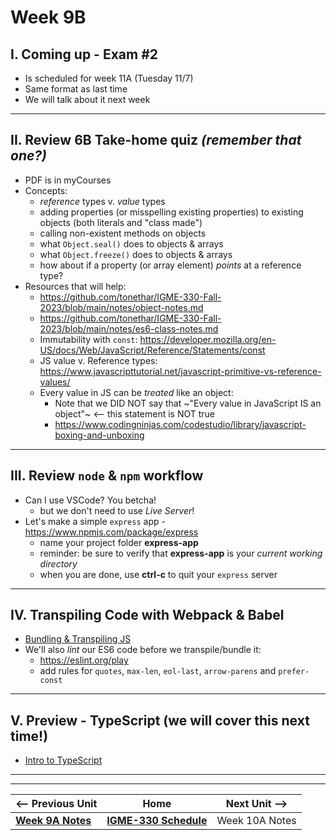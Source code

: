 # Week 9B

## I. Coming up - Exam #2

- Is scheduled for week 11A (Tuesday 11/7)
- Same format as last time
- We will talk about it next week

---

## II. Review 6B Take-home quiz *(remember that one?)*
  - PDF is in myCourses
  - Concepts:
    - *reference* types v. *value* types
    - adding properties (or misspelling existing properties) to existing objects (both literals and "class made")
    - calling non-existent methods on objects
    - what `Object.seal()` does to objects & arrays
    - what `Object.freeze()` does to objects & arrays
    - how about if a property (or array element) *points* at a reference type?
  - Resources that will help:
    - https://github.com/tonethar/IGME-330-Fall-2023/blob/main/notes/object-notes.md
    - https://github.com/tonethar/IGME-330-Fall-2023/blob/main/notes/es6-class-notes.md
    - Immutability with `const`: https://developer.mozilla.org/en-US/docs/Web/JavaScript/Reference/Statements/const
    - JS value v. Reference types: https://www.javascripttutorial.net/javascript-primitive-vs-reference-values/
    - Every value in JS can be *treated* like an object:
      - Note that we DID NOT say that ~"Every value in JavaScript IS an object"~ <-- this statement is NOT true
      - https://www.codingninjas.com/codestudio/library/javascript-boxing-and-unboxing

---
        
## III. Review `node` & `npm` workflow
- Can I use VSCode? You betcha!
  - but we don't need to use *Live Server*!
- Let's make a simple `express` app - https://www.npmjs.com/package/express
  - name your project folder **express-app**
  - reminder: be sure to verify that **express-app** is your *current working directory*
  - when you are done, use **ctrl-c** to quit your `express` server

---


## IV. Transpiling Code with Webpack & Babel
- [Bundling & Transpiling JS](../notes/bundling-transpiling.md)
- We'll also *lint* our ES6 code before we transpile/bundle it:
  - https://eslint.org/play
  - add rules for `quotes`, `max-len`, `eol-last`, `arrow-parens` and `prefer-const`

---

## V. Preview - TypeScript (we will cover this next time!)
- [Intro to TypeScript](https://github.com/tonethar/IGME-330-Master/blob/master/notes/intro-typescript.md)


---
---


| <-- Previous Unit | Home | Next Unit -->
| --- | --- | --- 
| [**Week 9A Notes**](09A.md)  |  [**IGME-330 Schedule**](../schedule.md) | Week 10A Notes
